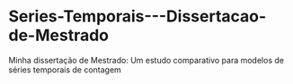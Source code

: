 # Series-Temporais---Dissertacao-de-Mestrado
Minha dissertação de Mestrado: Um estudo comparativo para modelos de séries temporais de contagem
